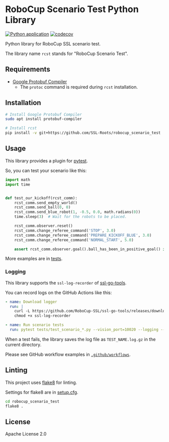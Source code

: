 
# RoboCup Scenario Test Python Library

[![Python application](https://github.com/SSL-Roots/simple_robocup_ssl/actions/workflows/python-app.yml/badge.svg)](https://github.com/SSL-Roots/simple_robocup_ssl/actions/workflows/python-app.yml)
[![codecov](https://codecov.io/gh/SSL-Roots/robocup_scenario_test/graph/badge.svg?token=8MWSNFAOG9)](https://codecov.io/gh/SSL-Roots/robocup_scenario_test)

Python library for RoboCup SSL scenario test.

The library name `rcst` stands for "RoboCup Scenario Test".

## Requirements

- [Google Protobuf Compiler](https://github.com/protocolbuffers/protobuf)
  - The `protoc` command is required during `rcst` installation.

## Installation

```bash
# Install Google Protobuf Compiler
sudo apt install protobuf-compiler

# Install rcst
pip install -v git+https://github.com/SSL-Roots/robocup_scenario_test
```

## Usage

This library provides a plugin for [pytest](https://docs.pytest.org/en/stable/).

So, you can test your scenario like this:

```python
import math
import time


def test_our_kickoff(rcst_comm):
    rcst_comm.send_empty_world()
    rcst_comm.send_ball(0, 0)
    rcst_comm.send_blue_robot(1, -0.5, 0.0, math.radians(0))
    time.sleep(3)  # Wait for the robots to be placed.

    rcst_comm.observer.reset()
    rcst_comm.change_referee_command('STOP', 3.0)
    rcst_comm.change_referee_command('PREPARE_KICKOFF_BLUE', 3.0)
    rcst_comm.change_referee_command('NORMAL_START', 5.0)

    assert rcst_comm.observer.goal().ball_has_been_in_positive_goal() is True
```

More examples are in [tests](tests).

### Logging

This library supports the `ssl-log-recorder` of [ssl-go-tools](https://github.com/RoboCup-SSL/ssl-go-tools/tree/master).

You can record logs on the GitHub Actions like this:

```yaml
- name: Download logger
  run: |
    curl -L https://github.com/RoboCup-SSL/ssl-go-tools/releases/download/v1.5.2/ssl-log-recorder_v1.5.2_linux_amd64 -o ssl-log-recorder
    chmod +x ssl-log-recorder

- name: Run scenario tests
  run: pytest tests/test_scenario_*.py --vision_port=10020 --logging --log_recorder=./ssl-log-recorder
```

When a test fails, the library saves the log file as `TEST_NAME.log.gz` in the current directory.

Please see GitHub workflow examples in [`.github/workflows`](.github/workflows).

## Linting

This project uses [flake8](https://flake8.pycqa.org/en/latest/) for linting.

Settings for flake8 are in [setup.cfg](setup.cfg).

```bash
cd robocup_scenario_test
flake8 .
```

## License

Apache License 2.0
